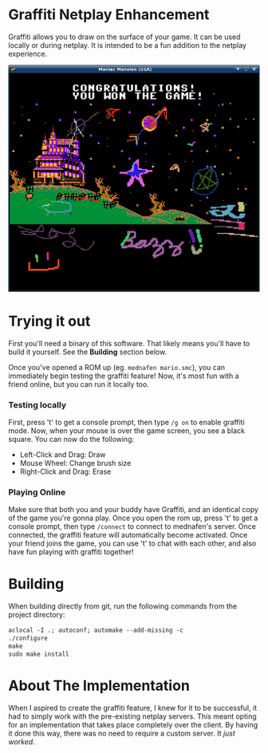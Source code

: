 Graffiti Netplay Enhancement
============================

Graffiti allows you to draw on the surface of your game. It can be used locally
or during netplay. It is intended to be a fun addition to the netplay experience.

![graffiti gameplay example](./pics/mednafen-graffiti1.png)



Trying it out
=============

First you'll need a binary of this software. That likely means you'll have to build it yourself. See the **Building** section below.

Once you've opened a ROM up (eg. `mednafen mario.smc`), you can immediately begin testing the graffiti feature! Now, it's most fun with a friend online, but you can run it locally too.

### Testing locally

First, press 't' to get a console prompt, then type `/g on` to enable graffiti mode. Now, when your mouse is over the game screen, you see a black square. You can now do the following:

- Left-Click and Drag: Draw
- Mouse Wheel: Change brush size
- Right-Click and Drag: Erase

### Playing Online

Make sure that both you and your buddy have Graffiti, and an identical copy of the game you're gonna play. Once you open the rom up, press 't' to get a console prompt, then type `/connect` to connect to mednafen's server. Once connected, the graffiti feature will automatically become activated. Once your friend joins the game, you can use 't' to chat with each other, and also have fun playing with graffiti together!


Building
========

When building directly from git, run the following commands from the project directory:

```
aclocal -I .; autoconf; automake --add-missing -c
./configure
make
sudo make install
```

About The Implementation
========================

When I aspired to create the graffiti feature, I knew for it to be successful, it had to simply work with the pre-existing netplay servers. This meant opting for an implementation that takes place completely over the client. By having it done this way, there was no need to require a custom server. It *just worked*.